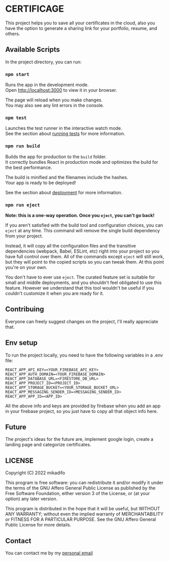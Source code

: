 # CERTIFICAGE

This project helps you to save all your certificates in the cloud, also you have the option to generate a sharing link for your portfolio, resume, and others.

## Available Scripts

In the project directory, you can run:

### `npm start`

Runs the app in the development mode.\
Open [http://localhost:3000](http://localhost:3000) to view it in your browser.

The page will reload when you make changes.\
You may also see any lint errors in the console.

### `npm test`

Launches the test runner in the interactive watch mode.\
See the section about [running tests](https://facebook.github.io/create-react-app/docs/running-tests) for more information.

### `npm run build`

Builds the app for production to the `build` folder.\
It correctly bundles React in production mode and optimizes the build for the best performance.

The build is minified and the filenames include the hashes.\
Your app is ready to be deployed!

See the section about [deployment](https://facebook.github.io/create-react-app/docs/deployment) for more information.

### `npm run eject`

**Note: this is a one-way operation. Once you `eject`, you can't go back!**

If you aren't satisfied with the build tool and configuration choices, you can `eject` at any time. This command will remove the single build dependency from your project.

Instead, it will copy all the configuration files and the transitive dependencies (webpack, Babel, ESLint, etc) right into your project so you have full control over them. All of the commands except `eject` will still work, but they will point to the copied scripts so you can tweak them. At this point you're on your own.

You don't have to ever use `eject`. The curated feature set is suitable for small and middle deployments, and you shouldn't feel obligated to use this feature. However we understand that this tool wouldn't be useful if you couldn't customize it when you are ready for it.

## Contribuing

Everyone can freely suggest changes on the project, I'll really appreciate that.

## Env setup
To run the project locally, you need to have the following variables in a .env file:

```
REACT_APP_API_KEY=<YOUR_FIREBASE_API_KEY>
REACT_APP_AUTH_DOMAIN=<YOUR_FIREBASE_DOMAIN>
REACT_APP_DATABASE_URL=<FIRESTORE_DB_URL>
REACT_APP_PROJECT_ID=<PROJECT_ID>
REACT_APP_STORAGE_BUCKET=<YOUR_STORAGE_BUCKET_URL>
REACT_APP_MESSAGING_SENDER_ID=<MESSAGING_SENDER_ID>
REACT_APP_APP_ID=<APP_ID>
```

All the above info and keys are provided by firebase when you add an app in your firebase project, so you just have to copy all that object info here.

## Future

The project's ideas for the future are, implement google login, create a landing page and categorize certificates.

## LICENSE

Copyright (C) 2022 mikadifo

This program is free software: you can redistribute it and/or modify it under the terms of the GNU Affero General Public License as published by the Free Software Foundation, either version 3 of the License, or (at your option) any later version.

This program is distributed in the hope that it will be useful, but WITHOUT ANY WARRANTY; without even the implied warranty of MERCHANTABILITY or FITNESS FOR A PARTICULAR PURPOSE. See the GNU Affero General Public License for more details.

## Contact
You can contact me by my [personal email](mailto:mikadifopadillaheredia@gmail.com)
